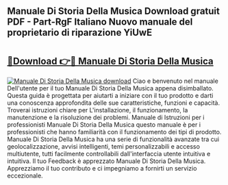 ## Manuale Di Storia Della Musica Download gratuit PDF - Part-RgF Italiano Nuovo manuale del proprietario di riparazione YiUwE

# <h2><a href="http://dfewcp.blite.top/?on=Manuale+Di+Storia+Della+Musica">🔗Download 👉🔴 Manuale Di Storia Della Musica</a></h2>

[![Manuale Di Storia Della Musica download](https://i.imgur.com/lujVjoI.png)](http://dfewcp.blite.top/?on=Manuale+Di+Storia+Della+Musica)
Ciao e benvenuto nel manuale Dell'utente per il tuo Manuale Di Storia Della Musica appena disimballato. Questa guida è progettata per aiutarti a iniziare con il tuo prodotto e darti una conoscenza approfondita delle sue caratteristiche, funzioni e capacità. Troverai istruzioni chiare per L'installazione, il funzionamento, la manutenzione e la risoluzione dei problemi. Manuale di Istruzioni per i professionisti Manuale Di Storia Della Musica questo manuale è per i professionisti che hanno familiarità con il funzionamento dei tipi di prodotto. Manuale Di Storia Della Musica ha una serie di funzionalità avanzate tra cui geolocalizzazione, avvisi intelligenti, temi personalizzabili e accesso multiutente, tutti facilmente controllabili dall'interfaccia utente intuitiva e intuitiva. Il tuo Feedback è apprezzato Manuale Di Storia Della Musica. Apprezziamo il tuo contributo e ci impegniamo a fornirti un servizio eccezionale.
